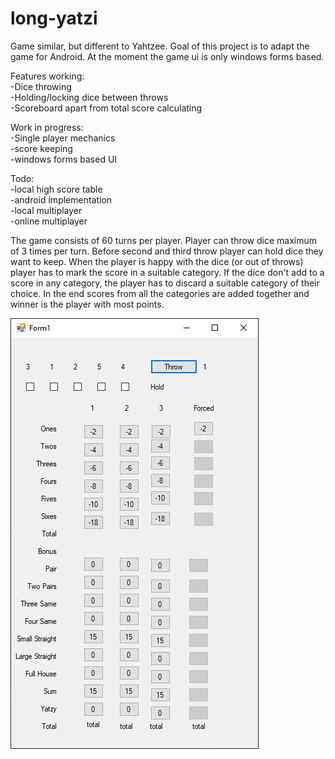 # long-yatzi
Game similar, but different to Yahtzee. Goal of this project is to adapt the game for Android. At the moment the game ui is only windows forms based.

Features working:\
-Dice throwing\
-Holding/locking dice between throws\
-Scoreboard apart from total score calculating

Work in progress:\
-Single player mechanics\
-score keeping\
-windows forms based UI

Todo:\
-local high score table\
-android implementation\
-local multiplayer\
-online multiplayer

The game consists of 60 turns per player. Player can throw dice maximum of 3 times per turn.
Before second and third throw player can hold dice they want to keep.
When the player is happy with the dice (or out of throws) player has to mark the score in a suitable category.
If the dice don't add to a score in any category, the player has to discard a suitable category of their choice. 
In the end scores from all the categories are added together and winner is the player with most points.

![Screenshot](screencap.PNG)
